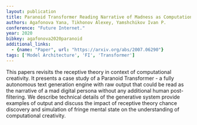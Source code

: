 ```yaml
---
layout: publication
title: Paranoid Transformer Reading Narrative of Madness as Computational Approach to Creativity
authors: Agafonova Yana, Tikhonov Alexey, Yamshchikov Ivan P.
conference: "Future Internet."
year: 2020
bibkey: agafonova2020paranoid
additional_links:
  - {name: "Paper", url: "https://arxiv.org/abs/2007.06290"}
tags: ['Model Architecture', 'FI', 'Transformer']
---
```

This papers revisits the receptive theory in context of computational creativity. It presents a case study of a Paranoid Transformer - a fully autonomous text generation engine with raw output that could be read as the narrative of a mad digital persona without any additional human post-filtering. We describe technical details of the generative system provide examples of output and discuss the impact of receptive theory chance discovery and simulation of fringe mental state on the understanding of computational creativity.
